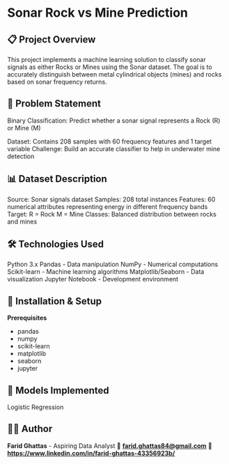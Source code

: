 # Sonar Rock vs Mine Prediction

## 📋 Project Overview
This project implements a machine learning solution to classify sonar signals as either Rocks or Mines using the Sonar dataset. The goal is to accurately distinguish between metal cylindrical objects (mines) and rocks based on sonar frequency returns.

## 🎯 Problem Statement
Binary Classification: Predict whether a sonar signal represents a Rock (R) or Mine (M)

Dataset: Contains 208 samples with 60 frequency features and 1 target variable
Challenge: Build an accurate classifier to help in underwater mine detection

## 📊 Dataset Description
Source: Sonar signals dataset
Samples: 208 total instances
Features: 60 numerical attributes representing energy in different frequency bands
Target:
R = Rock
M = Mine
Classes: Balanced distribution between rocks and mines

## 🛠️ Technologies Used

Python 3.x
Pandas - Data manipulation
NumPy - Numerical computations
Scikit-learn - Machine learning algorithms
Matplotlib/Seaborn - Data visualization
Jupyter Notebook - Development environment

## 🚀 Installation & Setup

**Prerequisites**
- pandas
- numpy
- scikit-learn
- matplotlib
- seaborn
- jupyter

## 🤖  Models Implemented
Logistic Regression

## 👨‍💻 Author
**Farid Ghattas** - Aspiring Data Analyst
📧 **farid.ghattas84@gmail.com** 
💼 **https://www.linkedin.com/in/farid-ghattas-43356923b/**



